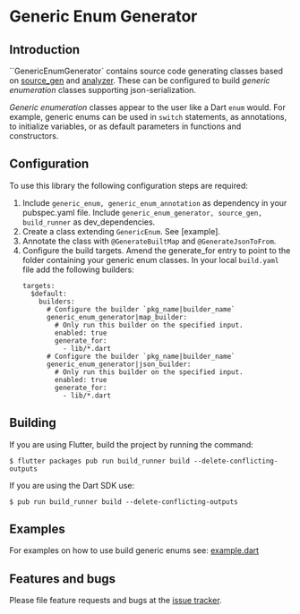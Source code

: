 # Generic Enum Generator

## Introduction

``GenericEnumGenerator` contains source code generating classes
based on [source_gen] and [analyzer].
These can be configured to build *generic enumeration* classes
supporting json-serialization.

*Generic enumeration* classes appear to the user like a Dart `enum` would.
For example, generic enums can be used in `switch` statements, as annotations,
to initialize variables, or as default parameters in functions and constructors.


## Configuration

To use this library the following configuration steps are required:

1. Include `generic_enum, generic_enum_annotation` as dependency in your pubspec.yaml file.
   Include `generic_enum_generator, source_gen, build_runner` as dev_dependencies.
2. Create a class extending `GenericEnum`. See [example].
3. Annotate the class with `@GenerateBuiltMap` and `@GenerateJsonToFrom`.
4. Configure the build targets. Amend the generate_for entry to point to the
   folder containing your generic enum classes.
   In your local `build.yaml` file add the following builders:
   ```Shell
   targets:
     $default:
       builders:
         # Configure the builder `pkg_name|builder_name`
         generic_enum_generator|map_builder:
           # Only run this builder on the specified input.
           enabled: true
           generate_for:
             - lib/*.dart
         # Configure the builder `pkg_name|builder_name`
         generic_enum_generator|json_builder:
           # Only run this builder on the specified input.
           enabled: true
           generate_for:
             - lib/*.dart
    ```
    
## Building

If you are using Flutter, build the project by running the command:
```Shell
$ flutter packages pub run build_runner build --delete-conflicting-outputs
```
If you are using the Dart SDK use:
```Shell
$ pub run build_runner build --delete-conflicting-outputs
```

## Examples

For examples on how to use build generic enums see:
[example.dart](https://github.com/simphotonics/generic_enum/tree/master/generic_enum_example)


## Features and bugs
Please file feature requests and bugs at the [issue tracker].

[issue tracker]: https://github.com/simphotonics/generic_enum/issues
[analyzer]: https://pub.dev/packages/analyzer
[source_gen]: https://pub.dev/packages/source_gen
